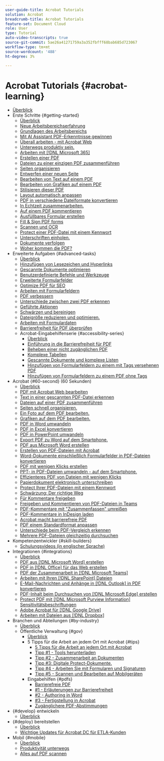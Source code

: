 ```yaml
---
user-guide-title: Acrobat Tutorials
solution: Acrobat
breadcrumb-title: Acrobat Tutorials
feature-set: Document Cloud
role: User
type: Tutorial
auto-video-transcripts: true
source-git-commit: 5ae26a41271759a3a352fbfff68bab685d723067
workflow-type: tm+mt
source-wordcount: '488'
ht-degree: 3%

---
```



# Acrobat Tutorials {#acrobat-learning}

+ [Überblick](overview.md)
+ Erste Schritte {#getting-started}
   + [Überblick](getting-started/getting-started-overview.md)
   + [Neue Arbeitsbereichserfahrung](getting-started/new-workspace.md)
   + [Grundlagen des Arbeitsbereichs](getting-started/get-to-know-the-acrobat-dc-interface.md)
   + [Mit AI Assistant PDF-Erkenntnisse gewinnen](getting-started/ai-assistant.md)
   + [Überall arbeiten - mit Acrobat Web](getting-started/acrobatweb.md)
   + [Unterwegs produktiv sein.](getting-started/productivity.md)
   + [Arbeiten mit  [!DNL Microsoft 365]](https://experienceleague.adobe.com/docs/document-cloud-learn/acrobat-learning/integrations/integrate-overview.html#microsoft)
   + [Erstellen einer PDF](getting-started/create-pdf.md)
   + [Dateien zu einer einzigen PDF zusammenführen](getting-started/combine-to-pdf.md)
   + [Seiten organisieren](getting-started/organize.md)
   + [Entwerfen einer neuen Seite](getting-started/add-custom-page.md)
   + [Bearbeiten von Text auf einem PDF](getting-started/edit-pdf.md)
   + [Bearbeiten von Grafiken auf einem PDF](getting-started/edit-graphics.md)
   + [Stilisieren dieser PDF](getting-started/stylize-this-pdf.md)
   + [Layout automatisch anpassen](getting-started/auto-adjust-layout.md)
   + [PDF in verschiedene Dateiformate konvertieren](getting-started/export-pdf.md)
   + [In Echtzeit zusammenarbeiten.](getting-started/collaborate.md)
   + [Auf einem PDF kommentieren](getting-started/comment-on-pdf-files.md)
   + [Ausfüllbares Formular erstellen](getting-started/create-fillable-forms.md)
   + [Fill &amp; Sign PDF forms](getting-started/fill-and-sign.md)
   + [Scannen und OCR](getting-started/scan-and-ocr.md)
   + [Protect einer PDF-Datei mit einem Kennwort](getting-started/password-protect.md)
   + [Unterschriften einholen.](getting-started/signatures.md)
   + [Dokumente verfolgen](getting-started/track.md)
   + [Woher kommen die PDF?](getting-started/where-do-pdfs-come-from.md)
+ Erweiterte Aufgaben {#advanced-tasks}
   + [Überblick](advanced-tasks/advanced-tasks-overview.md)
   + [Hinzufügen von Lesezeichen und Hyperlinks](advanced-tasks/bookmarks.md)
   + [Gescannte Dokumente optimieren](advanced-tasks/optimizescan.md)
   + [Benutzerdefinierte Befehle und Werkzeuge](advanced-tasks/custom.md)
   + [Erweiterte Formularfelder](advanced-tasks/advancedforms.md)
   + [Optimize PDF für SEO](advanced-tasks/optimizeseo.md)
   + [Arbeiten mit Formularfeldern](advanced-tasks/workforms.md)
   + [PDF verbessern](advanced-tasks/enhance.md)
   + [Unterschiede zwischen zwei PDF erkennen](advanced-tasks/compare.md)
   + [Geführte Aktionen](advanced-tasks/action.md)
   + [Schwärzen und bereinigen](advanced-tasks/redact.md)
   + [Dateigröße reduzieren und optimieren.](advanced-tasks/reduce.md)
   + [Arbeiten mit Formulardaten](advanced-tasks/formdata.md)
   + [Barrierefreiheit für PDF überprüfen](advanced-tasks/accessibility.md)
   + Acrobat-Eingabehilfenserie {#accessibility-series}
      + [Überblick](advanced-tasks/accessibility-series.md)
      + [Einführung in die Barrierefreiheit für PDF](advanced-tasks/accessibilitysession1.md)
      + [Beheben einer nicht zugänglichen PDF](advanced-tasks/accessibilitysession2.md)
      + [Komplexe Tabellen](advanced-tasks/accessibilitysession3.md)
      + [Gescannte Dokumente und komplexe Listen](advanced-tasks/accessibilitysession4.md)
      + [Hinzufügen von Formularfeldern zu einem mit Tags versehenen PDF](advanced-tasks/accessibilitysession5.md)
      + [Hinzufügen von Formularfeldern zu einem PDF ohne Tags](advanced-tasks/accessibilitysession6.md)
+ Acrobat {#60-second} (60 Sekunden)
   + [Überblick](60-second/60-second-overview.md)
   + [PDF mit Acrobat Web bearbeiten](60-second/edit.md)
   + [Text in einer gescannten PDF-Datei erkennen](60-second/textrecognition.md)
   + [Dateien auf einer PDF zusammenführen](60-second/combine-to-one-pdf.md)
   + [Seiten schnell organisieren.](60-second/organize.md)
   + [Ein Foto auf dem PDF bearbeiten.](60-second/editphoto.md)
   + [Grafiken auf dem PDF bearbeiten.](60-second/editgraphic.md)
   + [PDF in Word umwandeln](60-second/convert-pdf-word.md)
   + [PDF in Excel konvertieren](60-second/convert-pdf-excel.md)
   + [PDF in PowerPoint umwandeln](60-second/convert-pdf-powerpoint.md)
   + [Export PDF zu Word auf dem Smartphone.](60-second/exportwordphone.md)
   + [PDF aus Microsoft Word erstellen](60-second/word-to-pdf.md)
   + [Erstellen von PDF-Dateien mit Acrobat](60-second/create-from-acrobat.md)
   + [Word-Dokumente einschließlich Formularfelder in PDF-Dateien konvertieren](60-second/wordform.md)
   + [PDF mit wenigen Klicks erstellen](60-second/photo.md)
   + [PPT- in PDF-Dateien umwandeln - auf dem Smartphone.](60-second/phone.md)
   + [Effizienteres PDF von Dateien mit wenigen Klicks](60-second/optimize.md)
   + [Papierdokument elektronisch unterschreiben](60-second/sign.md)
   + [Protect Ihrer PDF-Dateien mit einem Kennwort](60-second/protect.md)
   + [Schwärzung: Der richtige Weg](60-second/redaction.md)
   + [Für Kommentare freigeben](60-second/share-comment.md)
   + [Freigeben und Kommentieren von PDF-Dateien in Teams](60-second/share-comment-teams.md)
   + [PDF-Kommentare mit &quot;Zusammenfassen&quot; umreißen](60-second/summarize-comments.md)
   + [PDF-Kommentare in InDesign laden](60-second/indesign.md)
   + [Acrobat macht barrierefreie PDF](60-second/accessible.md)
   + [PDF einem Standardformat anpassen](60-second/conform.md)
   + [Unterschiede beim PDF-Vergleich erkennen](60-second/compare.md)
   + [Mehrere PDF-Dateien gleichzeitig durchsuchen](60-second/search.md)
+ Kompetenzentwickler {#skill-builders}
   + [Schulungsvideos (in englischer Sprache)](skill-builder/skill-builder-webinars.md)
+ Integrationen {#integrations}
   + [Überblick](integrate/integrate-overview.md)
   + [PDF aus  [!DNL Microsoft Word] erstellen](integrate/createfromword.md)
   + [PDF in  [!DNL Office]  für das Web erstellen](integrate/createofficeweb.md)
   + [PDF der Zusammenarbeit in  [!DNL Microsoft Teams]](integrate/acrobatandteams.md)
   + [Arbeiten mit Ihren  [!DNL SharePoint] Dateien](integrate/acrobatandsp.md)
   + [E-Mail-Nachrichten und Anhänge in  [!DNL Outlook] in PDF konvertieren](integrate/outlook.md)
   + [PDF-Inhalt beim Durchsuchen von  [!DNL Microsoft Edge] erstellen](integrate/edge.md)
   + [Protect PDF mit  [!DNL Microsoft Purview Information] Sensitivitätsbeschriftungen](integrate/microsoftsensitivitylabels.md)
   + [Adobe Acrobat für  [!DNL Google Drive]](integrate/acrobatandgoogle.md)
   + [Arbeiten mit Dateien aus  [!DNL Dropbox]](integrate/acrobat-dropbox.md)
+ Branchen und Abteilungen {#by-industry}
   + [Überblick](industry/industry-overview.md)
   + Öffentliche Verwaltung {#gov}
      + [Überblick](industry/gov/gov-overview.md)
      + 5 Tipps für die Arbeit an jedem Ort mit Acrobat {#tips}
         + [5 Tipps für die Arbeit an jedem Ort mit Acrobat](industry/gov/5-tips-for-working-anywhere-with-acrobat-dc-for-government.md)
         + [Tipp #1 - Tools herunterladen](industry/gov/get-your-tools.md)
         + [Tipp #2 - Zusammenarbeit an Dokumenten](industry/gov/collaborate-on-documents.md)
         + [Tipp #3: Digitale Protect-Dokumente.](industry/gov/protect-digital-documents.md)
         + [Tipp #4 - Arbeiten Sie mit Formularen und Signaturen](industry/gov/work-with-forms-and-signatures.md)
         + [Tipp #5 - Scannen und Bearbeiten auf Mobilgeräten](industry/gov/scan-and-edit-on-mobile.md)
      + Eingabehilfen {#pdfs}
         + [Barrierefreie PDF](industry/gov/making-pdfs-accessible.md)
         + [#1 - Erläuterungen zur Barrierefreiheit](industry/gov/understanding-accessibility.md)
         + [#2 - Authoring in Word](industry/gov/authoring-in-word.md)
         + [#3 - Fertigstellung in Acrobat](industry/gov/finishing-in-acrobat.md)
         + [Zugänglichere PDF-Abstimmungen](industry/gov/making-pdf-ballots-accessible.md)
+ {#develop} entwickeln
   + [Überblick](develop/develop-overview.md)
+ {#deploy} bereitstellen
   + [Überblick](deploy/deploy-overview.md)
   + [Wichtige Updates für Acrobat DC für ETLA-Kunden](deploy/signentitlementchanges.md)
+ Mobil {#mobile}
   + [Überblick](mobile/mobile-overview.md)
   + [Produktivität unterwegs](https://experienceleague.adobe.com/docs/document-cloud-learn/acrobat-learning/getting-started/productivity.html)
   + [Alles auf PDF scannen](mobile/scan-mobile-app.md)

